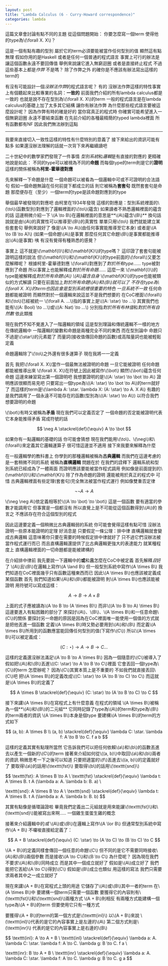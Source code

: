```yaml
---
layout: post
title: "Lambda Calculus (6 - Curry-Howard correspondence)"
categories: lambda
---
```


這篇文章會討論有點不同的主題
從這個問題開始：
你要怎麼寫一個term
使得他的type為\\(\forall X. X\\)？

這是一個有點有趣的型別
屬於它的term必須要能被當作任何型別的值
顯然這有點無理
假如你用的是Haskell
或者是任何一個普通的程式語言
事實上可行的辦法是讓這個函數永遠不要回傳值
舉例來說讓它進入無窮迴圈
或者是直接終止程式
不過這些基本上都是*作弊*
不是嗎？
除了作弊之外
的確你是不應該有辦法寫出這樣的term的

有沒有可能設計一個*沒辦法作弊*的程式語言呢？
有的
沒辦法作弊這樣的特性事實上有個聽起來比較專業的名詞：**一致的**
前面我們介紹的所有lambda calculus都是一致的
也就是說不存在型別為\\(\forall X. X\\)的term
一般的程式語言是在lambda calculus的基礎上加了太多其它結構
讓你有辦法作弊
為什麼那些程式語言要被這麼設計呢？
因為作弊有時的確是好的
當你寫真正的程式時
你確實可能希望進入一個無窮迴圈
永遠不要結束函數
在先前介紹的各種最精簡的typed lambda裡面
所有函數都有NF
因此我們無法辦到這點

---

我要來直接切入一致性這樣的特性有什麼特別的意義了
接下來給出的資訊可能有點多
如果還沒辦法理解的話就一次背下來再繼續讀吧

二十世紀中的數學家們發現了一件事情
*型別系統*和*邏輯*是有直接的對應的
更精確地說是如此：
不同的type可以被視為不同的**命題**
而每個type的term則是它的**證明**
這樣的關係被稱為**柯里-霍華德對應**

先來解釋一下命題是什麼
一個命題可以被看為一個邏輯中可或不可證明的合法語句
假如一個命題無論在任何前提下都成立的話
則它被稱為**套套句**
既然套套句是命題
那麼便存在（至少）一個term的type是該命題對應到的type

舉個最早被發現的對應吧
由柯里在1934年發現
這樣的對應是：型別系統裡面的\\(\to\\)(函數型別)對應到了邏輯裡面的\\(\to\\)(蘊含)
如果讀者不熟悉邏輯裡面的蘊含的話
這邊稍微介紹一下
\\(A \to B\\)在邏輯裡面的意思是**\\(A\\)蘊含\\(B\\)**
換句話說就是由\\(A\\)的真實性可以推導至\\(B\\)的真實性
單單只用\\(\to\\)
我們就能建立某些套套句
舉例來說好了
像是\\(A \to A\\)(由任何事實能推導至它本身)
或者是\\(A \to (B \to A)\\)
(如果一個命題\\(A\\)是事實
那麼任何其它命題\\(B\\)是事實都能推導出\\(A\\)是事實)
咦
有沒有覺得有種熟悉的感覺？

事實上
這不就是\\(\mathbf{I}\\)和\\(\mathbf{K}\\)的type嗎？
這印證了套套句能被證明這樣的說法
但\\(\mathbf{I}\\)和\\(\mathbf{K}\\)的type前面的\\(\forall\\)又要怎麼解釋呢？
根據柯里-霍華德對應
\\(\forall\\)對應到了*對於所有type......*
type被對應到了命題
所以事實上也能解釋成*對於所有命題......*
這麼一來
\\(\mathbf{I}\\)的type能被解釋成*對於所有命題\\(A\\) \\(A\\)蘊含自身*
\\(\mathbf{K}\\)的type也能被類似的方式解讀
只要在前面加上*對於所有命題\\(A\\)和\\(B\\)*就可以了
不存在type為\\(\forall X. X\\)的term也因此會是型別系統裡很重要的特色
一旦系統*不一致*
任何命題都能被證明
而顯然對於一個邏輯來說這並不是我們想要的
在CoC裡面\\(\forall\\)和\\(\to\\)已經被統一
\\(\forall A. ...\\)指的事實上是\\((A: \star) \to ...\\)
其實我們也能有\\((A: Bool) \to ...\\)或\\((A: Nat) \to ...\\)
分別指*對於所有布林值*和*對於所有自然數*
依此類推

現在我們不知不覺進入了一階邏輯的領域
這是型別理論和傳統邏輯不一樣的地方
在傳統邏輯中
一階邏輯的變數和命題是兩種完全不同的東西
而在型別論中
命題只不過是\\(\star\\)的元素罷了
而量詞(接收值傳回命題的函數)或高階量詞也能被輕鬆定義

命題邏輯除了\\(\to\\)之外還有很多運算子
現在我將一一定義

首先
我把\\(\forall X. X\\)當作一個最無法被證明的命題
一旦它能被證明
任何命題都能被推導出來
\\(\forall X. X\\)在符號上因此被寫作\\(\bot\\)
顯然\\(\bot\\)蘊含任何命題
這邊來練習寫出第一個證明吧
我想要證明的是\\((A: \star) \to \bot \to A\\)
證明應該很顯而易見吧
只要寫出一個type為\\((A: \star) \to \bot \to A\\)的term就好了
而這樣的term是\\(\lambda A: \star. \lambda X: (A: \star) \to A. X A\\)
有趣的是我們調用了一個永遠不可能存在的函數(型別為\\((A: \star) \to A\\))
以符合我們想要證明的命題

\\(\bot\\)有時又被稱為**矛盾**
現在我們可以定義否定了
一個命題的否定能被證明代表它本身能推得矛盾
寫成符號的話

$$
\neg A \stackrel{def}{\equiv} A \to \bot
$$

如果你有一點邏輯的基礎的話
你可能會猜想
現在我們能用\\(\to\\)、\\(\neg\\)和\\(\forall\\)來定義其它邏輯運算子
很可惜這邊並不適用
接下來我要來解釋為什麼

在一般邏輯學的教科書上
你學到的那種邏輯被稱為**古典邏輯**
而我們在這邊考慮的是一套稍微不同的系統
被稱為**直構邏輯**
問題在於
在我們的詮釋下
邏輯系統和型別系統已經成為了一體兩面
而證明應該要能被當作程式調用
例如像是前面提到的\\(\mathbf{I}\\)和\\(\mathbf{K}\\)
除了作為命題的證明
還能被用於真正的程式中
可惜
古典邏輯裡面有些定理(套套句)完全無法被當作程式運行
例如像雙重否定律

$$
\neg \neg A \to A
$$

\\(\neg \neg A\\)依定義相等於\\((A \to \bot) \to \bot\\)
這是一個函數
要有適當的參數才能調用它
但事實是一個都沒有
所以直覺上是不可能從這個函數得到\\(A\\)的
換言之
不應該存在符合這個型別的程式

因此這邊要定義一個稍微比古典邏輯弱的系統
你可能會覺得這樣有點可惜
沒辦法證明一些原本能證明的定理
好消息是
只要假定一條公理：排中律
直構邏輯就會變成古典邏輯
這意味著你只要在需要的時候假定排中律就好了
只不過它們沒辦法被當作程式運行而已
而且直構邏輯還提供了比古典邏輯更強大的表達能力
就某種程度上
直構邏輯裡面的一切命題都是能被建構的

在介紹排中律前
我先要說一下邏輯中的**或**和**且**怎麼在CoC中被定義
首先解釋*且*好了
\\(A\\)且\\(B\\)在邏輯上寫作\\(A \land B\\)
但一般型別系統中寫作\\(A \times B\\)
我們知道在CoC裡面幾乎只有函數這種東西而已
因此\\(A \times B\\)也應該被定義成某個函數
首先
我們知道如果\\(A\\)和\\(B\\)都能被證明
則\\(A \times B\\)也應該能被證明
用符號可以寫成這樣：

$$
A \to B \to A \times B
$$

上面的式子應被讀為\\(A \to B \to (A \times B)\\)
而非\\((A \to B \to A) \times B\\)
這邊要進入有點困難的部分了
來探討\\(A\\)、\\(B\\)、\\(A \times B\\)和一任意命題\\(C\\)的關係
要探討另一命題的原因是因為在CoC裡面唯一能使用一個值的方式就是把他丟進一個函數
定義\\(A \times B\\)時又勢必要用到\\(A\\)和\\(B\\)
而定義\\(A \times B\\)所用到的函數應當能回傳任何型別的值(下寫作\\(C\\))
所以\\(A \times B\\)可以被定義成：

$$
(C: \star) \to A \to B \to C ...
$$

這樣的定義還沒辦法滿足\\(A \to B \to A \times B\\)
因為一個隨意的\\(C\\)被導入了
假如把\\(A\\)和\\(B\\)丟進\\((C: \star) \to A \to B \to C\\)裡面
它會丟回一個type為\\(C\\)的term
怎麼辦呢？
因為\\(C\\)其實本質上是不重要的
不如我們就直接丟回\\(C\\)吧
把\\(A \times B\\)的定義改成\\((C: \star) \to (A \to B \to C) \to C\\)
而這就是\\(A \times B\\)的定義了

$$
A \times B \stackrel{def}{\equiv} (C: \star) \to (A \to B \to C) \to C
$$

接下來講\\(A \times B\\)在寫程式上有什麼意義
在程式的領域
\\(A \times B\\)被稱為一個**\\(A\\)和\\(B\\)的二元組**
它同時記錄了type為\\(A\\)的term和type為\\(B\\)的term兩者的資訊
\\(A \times B\\)本身是個type
要建構\\(A \times B\\)的term的方式如下

$$
(a, b): A \times B \\
(a, b) \stackrel{def}{\equiv} \lambda C: \star. \lambda f: A \to B \to C. f a b
$$

這樣的定義其實有點理所當然
它告訴我們可以把任何依賴\\(a\\)和\\(b\\)的函數丟進去以產生一個新的\\(C\\)的term
接著來介紹如何從\\((a, b)\\)中取回\\(a\\)和\\(b\\)兩者的資訊
稍微思考一下之後可以知道
只要把適當的\\(f\\)丟進去\\((a, b)\\)的定義就好了
要取得\\(a\\)的話用\\(\texttt{fst}\\)
要取得\\(b\\)的話用\\(\texttt{snd}\\)

$$
\texttt{fst}: A \times B \to A \\
\texttt{fst} \stackrel{def}{\equiv} \lambda t: A \times B. t A (\lambda a: A. \lambda b: B. a) \\

\texttt{snd}: A \times B \to A \\
\texttt{snd} \stackrel{def}{\equiv} \lambda t: A \times B. t A (\lambda a: A. \lambda b: B. b)
$$

其實有點像是循環論證啦
畢竟我們定義出二元組就是用來能讓\\(\texttt{fst}\\)和\\(\texttt{snd}\\)能被寫出來啊.....
一個雞生蛋蛋生雞的概念

接著來介紹邏輯中的*或*
\\(A\\)或\\(B\\)在邏輯上寫作\\(A \lor B\\)
但通常型別系統中寫作\\(A + B\\)
不囉唆直接給定義了：

$$
A + B \stackrel{def}{\equiv} (C: \star) \to (A \to C) \to (B \to C) \to C
$$

\\(A + B\\)的定義同樣會傳回一個任意的命題\\(C\\)
但不同的是它不需要同時接收\\(A\\)和\\(B\\)兩個參數
而是接收\\(A \to C\\)和\\(B \to C\\)
為什麼呢？
因為現在我們不要求\\(A\\)和\\(B\\)同時成立
而是其中一個成立就好了
假如是\\(A\\)成立好了
我們能把它丟給\\(A \to C\\)得到\\(C\\)
假如是\\(B\\)成立也類似
用這樣的寫法
我們只需要求兩者其中之一成立就好了

現在來講\\(A + B\\)在寫程式上頭的用途
它儲存了\\(A\\)或\\(B\\)其中一者的term
在\\(A \times B\\)中
要建構一個term只需要一個函數
要獲得它的內容則有\\(\texttt{fst}\\)和\\(\texttt{snd}\\)兩種方式
\\(A + B\\)則相反
有兩種方式能建構一個type為\\(A + B\\)的term
但要使用它只有一種方式

要獲得\\(A + B\\)的term的第一個方式是\\(\texttt{inl}\\)
以\\(A + B\\)來說
\\(\texttt{inl}\\)代表的是它的內容事實上是左邊的\\(A\\)
第二個方式則是\\(\texttt{inr}\\)
代表的是它的內容事實上是右邊的\\(B\\)

$$
\texttt{inl}: A \to A + B \\
\texttt{inl} \stackrel{def}{\equiv} \lambda a: A. \lambda C: \star. \lambda f: A \to C. \lambda g: B \to C. f a \\

\texttt{inr}: B \to A + B \\
\texttt{inr} \stackrel{def}{\equiv} \lambda a: A. \lambda C: \star. \lambda f: A \to C. \lambda g: B \to C. g a
$$
